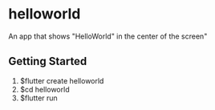 # helloworld
An app that shows "HelloWorld" in the center of the screen"

## Getting Started

1. $flutter create helloworld
2. $cd helloworld
3. $flutter run
